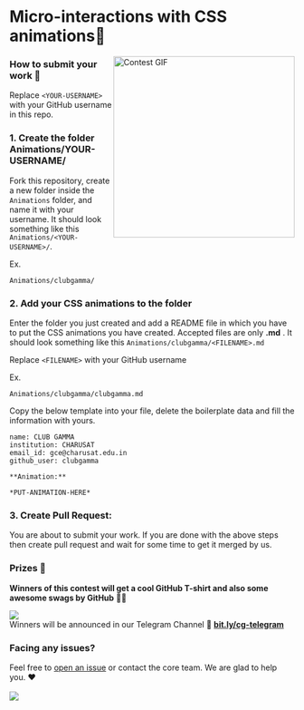 # Micro-interactions with CSS animations💖
<img align="right" alt="Contest GIF" height=320 width=320 src="https://mir-s3-cdn-cf.behance.net/project_modules/disp/449d4a32693639.568f9cb659dd3.gif" />

### How to submit your work 📝

Replace `<YOUR-USERNAME>` with your GitHub username in this repo.

### 1. Create the folder Animations/YOUR-USERNAME/ 
Fork this repository, create a new folder inside the `Animations` folder, and name it with your username. It should look something like this `Animations/<YOUR-USERNAME>/`. 

Ex.
```
Animations/clubgamma/
```

### 2. Add your CSS animations to the folder
Enter the folder you just created and add a README file in which you have to put the CSS animations you have created. Accepted files are only **.md** . It should look something like this `Animations/clubgamma/<FILENAME>.md`

Replace `<FILENAME>` with your GitHub username

Ex.
```
Animations/clubgamma/clubgamma.md
```

Copy the below template into your file, delete the boilerplate data and fill the information with yours.
```
name: CLUB GAMMA
institution: CHARUSAT 
email_id: gce@charusat.edu.in
github_user: clubgamma

**Animation:** 

*PUT-ANIMATION-HERE*
```

### 3. Create Pull Request:

You are about to submit your work. If you are done with the above steps then create pull request and wait for some time to get it merged by us. 

### Prizes 🎁
  
**Winners of this contest will get a cool GitHub T-shirt and also some awesome swags by GitHub** 🥳🥳


[![](https://img.shields.io/badge/Telegram-Join-%232CA5E0.svg?&style=flat&logo=telegram&logoColor=white)](http://bit.ly/cg-telegram) <br>
Winners will be announced in our Telegram Channel :loudspeaker:  [**bit.ly/cg-telegram**](http://bit.ly/cg-telegram) <br>

### Facing any issues?

Feel free to [open an issue](https://github.com/clubgamma/micro-interactions-with-css-animations/issues/new?assignees=&labels=Query&template=query-regarding-submission.md&title=GITHUB_USERNAME) or contact the core team. We are glad to help you. ❤️
<br><br>
[![](https://img.shields.io/badge/Query-Ask_Us_Anything-yellow)](mailto:gce@charusat.edu.in?subject=Query%20regarding%20CSS%20Animations%20Submission) <br>
